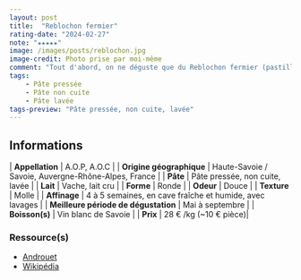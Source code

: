 ```yaml
---
layout: post
title:  "Reblochon fermier"
rating-date: "2024-02-27"
note: "★★★★★"
image: /images/posts/reblochon.jpg
image-credit: Photo prise par moi-même
comment: "Tout d'abord, on ne déguste que du Reblochon fermier (pastille verte) ! C'est un fromage réconfortant, crémeux qui se déguste facilement à l'apéro mais aussi sur un plateau. Il offre un léger goût de noisette et une belle onctuosité. Cela va s'en dire mais il est délicieux dans une tartiflette !"
tags:
    - Pâte pressée
    - Pâte non cuite
    - Pâte lavée
tags-preview: "Pâte pressée, non cuite, lavée"
---
```


## Informations

| **Appellation** | A.O.P, A.O.C |
| **Origine géographique** | Haute-Savoie / Savoie, Auvergne-Rhône-Alpes, France |
| **Pâte** | Pâte pressée, non cuite, lavée |
| **Lait** | Vache, lait cru |
| **Forme** | Ronde |
| **Odeur** | Douce |
| **Texture** | Molle |
| **Affinage** | 4 à 5 semaines, en cave fraîche et humide, avec lavages |
| **Meilleure période de dégustation** | Mai à septembre  |
| **Boisson(s)** | Vin blanc de Savoie |
| **Prix** | 28 € /kg (~10 € pièce)|

### Ressource(s)
* [Androuet](https://androuet.com/Reblochon-de-savoie-130.html)
* [Wikipédia](https://fr.wikipedia.org/wiki/Reblochon)